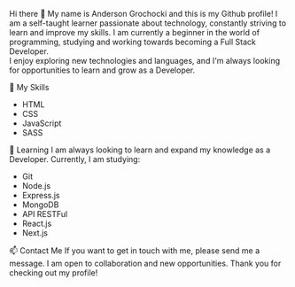 Hi there 👋
My name is Anderson Grochocki and this is my Github profile! 
I am a self-taught learner passionate about technology, constantly striving to learn and improve my skills. I am currently a beginner in the world of programming, studying and working towards becoming a Full Stack Developer.  
I enjoy exploring new technologies and languages, and I'm always looking for opportunities to learn and grow as a Developer.

🚀 My Skills
- HTML
- CSS
- JavaScript
- SASS

🌱 Learning
I am always looking to learn and expand my knowledge as a Developer. Currently, I am studying:

- Git
- Node.js
- Express.js
- MongoDB
- API RESTFul
- React.js
- Next.js

📫 Contact Me
If you want to get in touch with me, please send me a message. I am open to collaboration and new opportunities. 
Thank you for checking out my profile!


